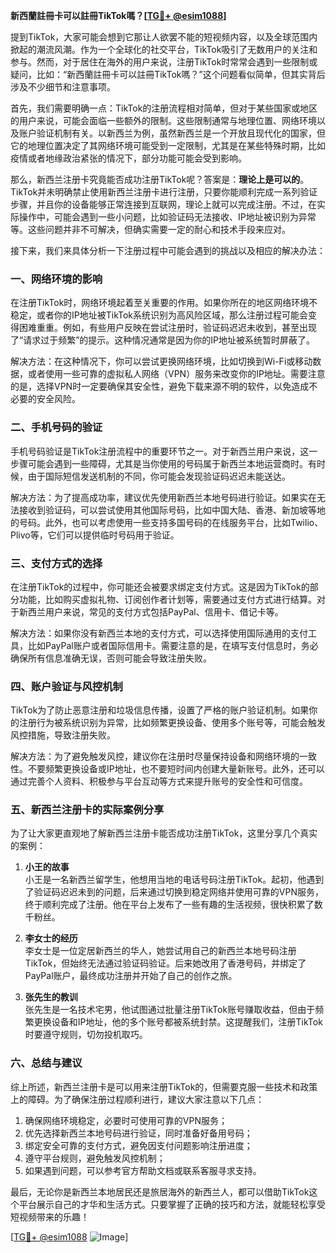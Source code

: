 **新西蘭註冊卡可以註冊TikTok嗎？[[TG💪+ @esim1088](https://t.me/s/esim1088)]**

提到TikTok，大家可能会想到它那让人欲罢不能的短视频内容，以及全球范围内掀起的潮流风潮。作为一个全球化的社交平台，TikTok吸引了无数用户的关注和参与。然而，对于居住在海外的用户来说，注册TikTok时常常会遇到一些限制或疑问，比如：“新西蘭註冊卡可以註冊TikTok嗎？”这个问题看似简单，但其实背后涉及不少细节和注意事项。

首先，我们需要明确一点：TikTok的注册流程相对简单，但对于某些国家或地区的用户来说，可能会面临一些额外的限制。这些限制通常与地理位置、网络环境以及账户验证机制有关。以新西兰为例，虽然新西兰是一个开放且现代化的国家，但它的地理位置决定了其网络环境可能受到一定限制，尤其是在某些特殊时期，比如疫情或者地缘政治紧张的情况下，部分功能可能会受到影响。

那么，新西兰注册卡究竟能否成功注册TikTok呢？答案是：**理论上是可以的**。TikTok并未明确禁止使用新西兰注册卡进行注册，只要你能顺利完成一系列验证步骤，并且你的设备能够正常连接到互联网，理论上就可以完成注册。不过，在实际操作中，可能会遇到一些小问题，比如验证码无法接收、IP地址被识别为异常等。这些问题并非不可解决，但确实需要一定的耐心和技术手段来应对。

接下来，我们来具体分析一下注册过程中可能会遇到的挑战以及相应的解决办法：

### 一、网络环境的影响

在注册TikTok时，网络环境起着至关重要的作用。如果你所在的地区网络环境不稳定，或者你的IP地址被TikTok系统识别为高风险区域，那么注册过程可能会变得困难重重。例如，有些用户反映在尝试注册时，验证码迟迟未收到，甚至出现了“请求过于频繁”的提示。这种情况通常是因为你的IP地址被系统暂时屏蔽了。

解决方法：在这种情况下，你可以尝试更换网络环境，比如切换到Wi-Fi或移动数据，或者使用一些可靠的虚拟私人网络（VPN）服务来改变你的IP地址。需要注意的是，选择VPN时一定要确保其安全性，避免下载来源不明的软件，以免造成不必要的安全风险。

### 二、手机号码的验证

手机号码验证是TikTok注册流程中的重要环节之一。对于新西兰用户来说，这一步骤可能会遇到一些障碍，尤其是当你使用的号码属于新西兰本地运营商时。有时候，由于国际短信发送机制的不同，你可能会发现验证码迟迟未能送达。

解决方法：为了提高成功率，建议优先使用新西兰本地号码进行验证。如果实在无法接收到验证码，可以尝试使用其他国际号码，比如中国大陆、香港、新加坡等地的号码。此外，也可以考虑使用一些支持多国号码的在线服务平台，比如Twilio、Plivo等，它们可以提供临时号码用于验证。

### 三、支付方式的选择

在注册TikTok的过程中，你可能还会被要求绑定支付方式。这是因为TikTok的部分功能，比如购买虚拟礼物、订阅创作者计划等，需要通过支付方式进行结算。对于新西兰用户来说，常见的支付方式包括PayPal、信用卡、借记卡等。

解决方法：如果你没有新西兰本地的支付方式，可以选择使用国际通用的支付工具，比如PayPal账户或者国际信用卡。需要注意的是，在填写支付信息时，务必确保所有信息准确无误，否则可能会导致注册失败。

### 四、账户验证与风控机制

TikTok为了防止恶意注册和垃圾信息传播，设置了严格的账户验证机制。如果你的注册行为被系统识别为异常，比如频繁更换设备、使用多个账号等，可能会触发风控措施，导致注册失败。

解决方法：为了避免触发风控，建议你在注册时尽量保持设备和网络环境的一致性。不要频繁更换设备或IP地址，也不要短时间内创建大量新账号。此外，还可以通过完善个人资料、积极参与平台互动等方式来提升账号的安全性和可信度。

### 五、新西兰注册卡的实际案例分享

为了让大家更直观地了解新西兰注册卡能否成功注册TikTok，这里分享几个真实的案例：

1. **小王的故事**  
   小王是一名新西兰留学生，他想用当地的电话号码注册TikTok。起初，他遇到了验证码迟迟未到的问题，后来通过切换到稳定网络并使用可靠的VPN服务，终于顺利完成了注册。他在平台上发布了一些有趣的生活视频，很快积累了数千粉丝。

2. **李女士的经历**  
   李女士是一位定居新西兰的华人，她尝试用自己的新西兰本地号码注册TikTok，但始终无法通过验证码验证。后来她改用了香港号码，并绑定了PayPal账户，最终成功注册并开始了自己的创作之旅。

3. **张先生的教训**  
   张先生是一名技术宅男，他试图通过批量注册TikTok账号赚取收益，但由于频繁更换设备和IP地址，他的多个账号都被系统封禁。这提醒我们，注册TikTok时要遵守规则，切勿投机取巧。

### 六、总结与建议

综上所述，新西兰注册卡是可以用来注册TikTok的，但需要克服一些技术和政策上的障碍。为了确保注册过程顺利进行，建议大家注意以下几点：

1. 确保网络环境稳定，必要时可使用可靠的VPN服务；
2. 优先选择新西兰本地号码进行验证，同时准备好备用号码；
3. 绑定安全可靠的支付方式，避免因支付问题影响注册进度；
4. 遵守平台规则，避免触发风控机制；
5. 如果遇到问题，可以参考官方帮助文档或联系客服寻求支持。

最后，无论你是新西兰本地居民还是旅居海外的新西兰人，都可以借助TikTok这个平台展示自己的才华和生活方式。只要掌握了正确的技巧和方法，就能轻松享受短视频带来的乐趣！

[[TG💪+ @esim1088](https://t.me/s/esim1088) ![Image](https://i.postimg.cc/4NQfJmqS/Snipaste-2025-05-13-00-14-12.png)]